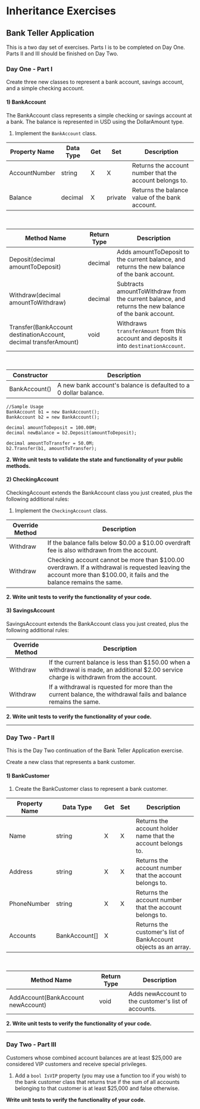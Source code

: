 # Inheritance Exercises

## Bank Teller Application

This is a two day set of exercises. Parts I is to be completed on Day One. Parts II and III should be finished on Day Two.

### Day One - Part I 

Create three new classes to represent a bank account, savings account, and a simple checking account.

#### 1) BankAccount  

The BankAccount class represents a simple checking or savings account at a bank. The balance is represented in USD using the DollarAmount type.

1. Implement the `BankAccount` class.


| Property Name | Data Type | Get | Set | Description |
|--------------|-----------|-----|-----|-------------|
| AccountNumber | string | X | X | Returns the account number that the account belongs to. |
| Balance | decimal | X | private | Returns the balance value of the bank account. |

<br />

| Method Name | Return Type | Description |
|-------------|-------------|-------------|
| Deposit(decimal amountToDeposit) | decimal | Adds amountToDeposit to the current balance, and returns the new balance of the bank account. |
| Withdraw(decimal amountToWithdraw) | decimal | Subtracts amountToWithdraw from the current balance, and returns the new balance of the bank account. |
| Transfer(BankAccount destinationAccount, decimal transferAmount) | void | Withdraws `transferAmount` from this account and deposits it into `destinationAccount`. |

<br />

| Constructor | Description |
|-------------|-------------|
| BankAccount() | A new bank account's balance is defaulted to a 0 dollar balance. |

 ```
//Sample Usage
BankAccount b1 = new BankAccount();
BankAccount b2 = new BankAccount();

decimal amountToDeposit = 100.00M;
decimal newBalance = b2.Deposit(amountToDeposit);

decimal amountToTransfer = 50.0M;
b2.Transfer(b1, amountToTransfer);
```   

**2. Write unit tests to validate the state and functionality of your public methods.**

#### 2) CheckingAccount

CheckingAccount extends the BankAccount class you just created, plus the following additional rules:

1. Implement the `CheckingAccount` class.

| Override Method | Description |
|-----------------|-------------|
| Withdraw | If the balance falls below $0.00 a $10.00 overdraft fee is also withdrawn from the account. |
| Withdraw | Checking account cannot be more than $100.00 overdrawn. If a withdrawal is requested leaving the account more than $100.00, it fails and the balance remains the same. |

**2. Write unit tests to verify the functionality of your code.**

#### 3) SavingsAccount

SavingsAccount extends the BankAccount class you just created, plus the following additional rules:

| Override Method | Description |
|-----------------|-------------|
| Withdraw | If the current balance is less than $150.00 when a withdrawal is made, an additional $2.00 service charge is withdrawn from the account. |
| Withdraw | If a withdrawal is rquested for more than the current balance, the withdrawal fails and balance remains the same. |


**2. Write unit tests to verify the functionality of your code.**

-----------

### Day Two - Part II

This is the Day Two continuation of the Bank Teller Application exercise.

Create a new class that represents a bank customer.

#### 1) BankCustomer  

1. Create the BankCustomer class to represent a bank customer.


| Property Name | Data Type | Get | Set | Description |
|--------------|-----------|-----|-----|-------------|
| Name | string | X | X | Returns the account holder name that the account belongs to. |
| Address | string | X | X | Returns the account number that the account belongs to. |
| PhoneNumber | string | X | X | Returns the account number that the account belongs to. |
| Accounts | BankAccount[] | X | | Returns the customer's list of BankAccount objects as an array. |

<br />

| Method Name | Return Type | Description |
|-------------|-------------|-------------|
| AddAccount(BankAccount newAccount) | void | Adds newAccount to the customer's list of accounts. |


**2. Write unit tests to verify the functionality of your code.**

----------- 
### Day Two - Part III

Customers whose combined account balances are at least $25,000 are considered VIP customers and receive special privileges.  

1. Add a `bool IsVIP` property (you may use a function too if you wish) to the bank customer class that returns true if the sum of all accounts belonging to that customer is at least $25,000 and false otherwise. 

**Write unit tests to verify the functionality of your code.**
